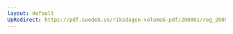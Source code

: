 ```yaml
---
layout: default
UpRedirect: https://pdf.swedeb.se/riksdagen-volumeG-pdf/200001/reg_200001/reg_200001_0338.pdf
---
```

